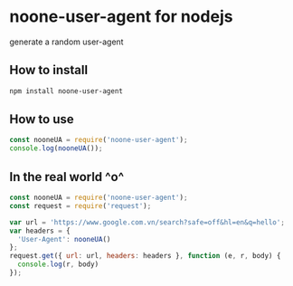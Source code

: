 # noone-user-agent for nodejs
generate a random user-agent

## How to install
```bash
npm install noone-user-agent
```

## How to use
```javascript
const nooneUA = require('noone-user-agent');
console.log(nooneUA());
```

## In the real world ^o^

```javascript
const nooneUA = require('noone-user-agent');
const request = require('request');

var url = 'https://www.google.com.vn/search?safe=off&hl=en&q=hello';
var headers = {
  'User-Agent': nooneUA()
};
request.get({ url: url, headers: headers }, function (e, r, body) {
  console.log(r, body)
});

```